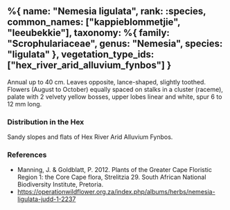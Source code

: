 %{
    name: "Nemesia ligulata",
    rank: :species,
    common_names: ["kappieblommetjie", "leeubekkie"],
    taxonomy: %{
        family: "Scrophulariaceae",
        genus: "Nemesia",
        species: "ligulata"
    },
    vegetation_type_ids: ["hex_river_arid_alluvium_fynbos"]
}
---

Annual up to 40 cm. Leaves opposite, lance-shaped, slightly toothed. Flowers (August to October) equally spaced on stalks in
a cluster (raceme), palate with 2 velvety yellow bosses, upper lobes linear and white, spur 6 to 12 mm long.

<!-- read more -->

### Distribution in the Hex

Sandy slopes and flats of Hex River Arid Alluvium Fynbos.

### References

* Manning, J. & Goldblatt, P. 2012. Plants of the Greater Cape Floristic Region 1: the Core Cape flora, Strelitzia 29. South African National Biodiversity Institute, Pretoria.
* https://operationwildflower.org.za/index.php/albums/herbs/nemesia-ligulata-judd-1-2237